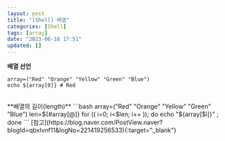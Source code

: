 ```yaml
---
layout: post
title: "[Shell] 배열"
categories: [Shell]
tags: [array]
date: "2023-06-18 17:51"
updated: []
---
```


**배열 선언**<br>
```shell
array=("Red" "Orange" "Yellow" "Green" "Blue")
echo ${array[0]} # Red
```
<br>
**배열의 길이(length)**
```bash
array=("Red" "Orange" "Yellow" "Green" "Blue")
len=${#array[@]}
for (( i=0; i<$len; i++ )); do echo "${array[$i]}" ; done
```
[참고](https://blog.naver.com/PostView.naver?blogId=qbxlvnf11&logNo=221419256533){:target="_blank"}